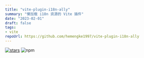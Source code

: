 ```yaml
---
title: "vite-plugin-i18n-ally"
summary: "懒加载 i18n 资源的 Vite 插件"
date: "2023-02-01"
draft: false
tags:
- vite
repoUrl: https://github.com/hemengke1997/vite-plugin-i18n-ally
---
```


[![stars](https://img.shields.io/github/stars/hemengke1997/vite-plugin-i18n-ally.svg?style=social&label=Stars)](https://github.com/hemengke1997/vite-plugin-i18n-ally)
![npm](https://img.shields.io/npm/v/@minko-fe/vite-plugin-i18n-ally?labelColor=rgb(104%2C%20104%2C%20104)&color=rgb(20%20158%20202%2F%201))
